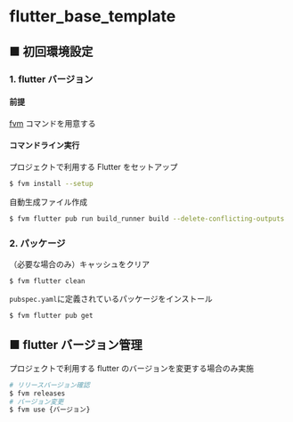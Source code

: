 # flutter_base_template

## ■ 初回環境設定

### 1. flutter バージョン

#### 前提

[fvm](https://fvm.app/) コマンドを用意する

#### コマンドライン実行

プロジェクトで利用する Flutter をセットアップ

```sh
$ fvm install --setup
```

自動生成ファイル作成

```sh
$ fvm flutter pub run build_runner build --delete-conflicting-outputs
```

### 2. パッケージ

（必要な場合のみ）キャッシュをクリア

```
$ fvm flutter clean
```

`pubspec.yaml`に定義されているパッケージをインストール

```
$ fvm flutter pub get
```

## ■ flutter バージョン管理

プロジェクトで利用する flutter のバージョンを変更する場合のみ実施

```sh
# リリースバージョン確認
$ fvm releases
# バージョン変更
$ fvm use {バージョン}
```
